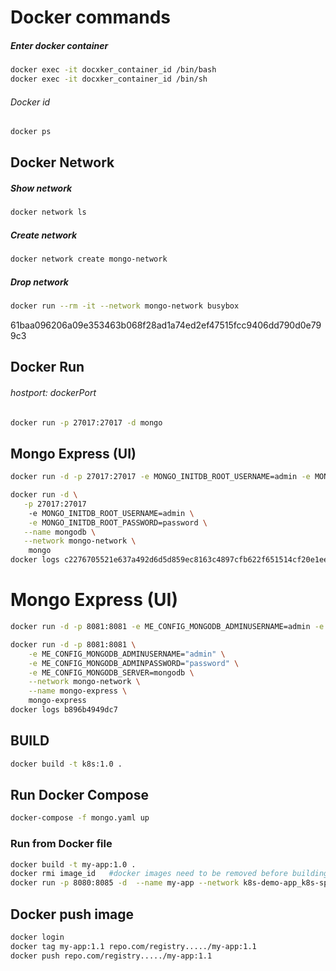 # Docker commands

##### Enter docker container

```bash 
docker exec -it docxker_container_id /bin/bash
docker exec -it docxker_container_id /bin/sh
```

###### Docker id

```bash 
docker ps
```

## Docker Network

##### Show network

```bash 
docker network ls
```

##### Create network

```bash 
docker network create mongo-network
```

##### Drop network

```bash 
docker run --rm -it --network mongo-network busybox
```

61baa096206a09e353463b068f28ad1a74ed2ef47515fcc9406dd790d0e799c3

## Docker Run

###### hostport: dockerPort

```bash 
docker run -p 27017:27017 -d mongo
```

## Mongo Express (UI)

```bash 
docker run -d -p 27017:27017 -e MONGO_INITDB_ROOT_USERNAME=admin -e MONGO_INITDB_ROOT_PASSWORD=password --name mongodb --network mongo-network mongo
```

```bash 
docker run -d \
   -p 27017:27017
	-e MONGO_INITDB_ROOT_USERNAME=admin \
	-e MONGO_INITDB_ROOT_PASSWORD=password \
   --name mongodb \
   --network mongo-network \
 	mongo
docker logs c2276705521e637a492d6d5d859ec8163c4897cfb622f651514cf20e1ee23a8f
```

# Mongo Express (UI)

```bash 
docker run -d -p 8081:8081 -e ME_CONFIG_MONGODB_ADMINUSERNAME=admin -e ME_CONFIG_MONGODB_ADMINPASSWORD=password -e ME_CONFIG_MONGODB_SERVER=mongodb --network mongo-network --name mongo-express mongo-express
```

```bash 
docker run -d -p 8081:8081 \
    -e ME_CONFIG_MONGODB_ADMINUSERNAME="admin" \
    -e ME_CONFIG_MONGODB_ADMINPASSWORD="password" \
    -e ME_CONFIG_MONGODB_SERVER=mongodb \
    --network mongo-network \
    --name mongo-express \
    mongo-express
docker logs b896b4949dc7
```

## BUILD

```bash 
docker build -t k8s:1.0 .
```

## Run Docker Compose

```bash 
docker-compose -f mongo.yaml up
```

### Run from Docker file

```bash 
docker build -t my-app:1.0 .
docker rmi image_id   #docker images need to be removed before building
docker run -p 8080:8085 -d  --name my-app --network k8s-demo-app_k8s-spring-network my-app:1.0
```

## Docker push image

```bash 
docker login
docker tag my-app:1.1 repo.com/registry...../my-app:1.1
docker push repo.com/registry...../my-app:1.1
```
